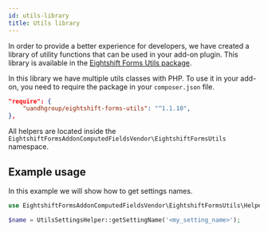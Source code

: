 ```yaml
---
id: utils-library
title: Utils library
---
```


In order to provide a better experience for developers, we have created a library of utility functions that can be used in your add-on plugin. This library is available in the [Eightshift Forms Utils package](https://github.com/uandhgroup/eightshift-forms-utils).

In this library we have multiple utils classes with PHP. To use it in your add-on, you need to require the package in your `composer.json` file.

```json
"require": {
	"uandhgroup/eightshift-forms-utils": "^1.1.10",
},
```

All helpers are located inside the `EightshiftFormsAddonComputedFieldsVendor\EightshiftFormsUtils` namespace.

## Example usage

In this example we will show how to get settings names.

```php
use EightshiftFormsAddonComputedFieldsVendor\EightshiftFormsUtils\Helpers\UtilsSettingsHelper;

$name = UtilsSettingsHelper::getSettingName('<my_setting_name>');
```
